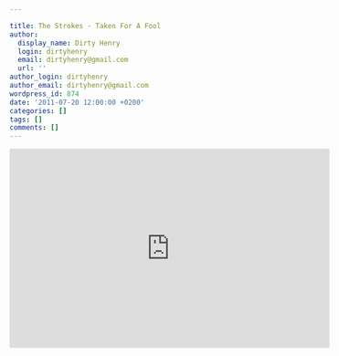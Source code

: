 ```yaml
---

title: The Strokes - Taken For A Fool
author:
  display_name: Dirty Henry
  login: dirtyhenry
  email: dirtyhenry@gmail.com
  url: ''
author_login: dirtyhenry
author_email: dirtyhenry@gmail.com
wordpress_id: 874
date: '2011-07-20 12:00:00 +0200'
categories: []
tags: []
comments: []
---
```

<iframe width="560" height="349" src="http://www.youtube.com/embed/FDWOGBz_oRI" frameborder="0" allowfullscreen></iframe>
